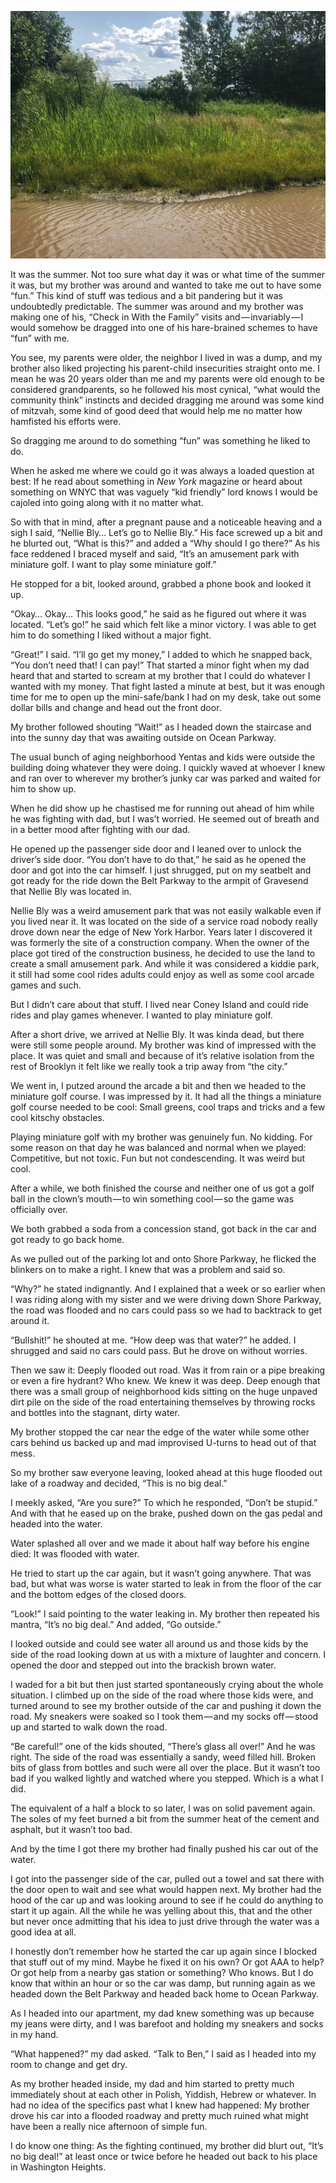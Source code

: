 <!-----
title: Drowned Car Near Nellie Bly
description: About the Time My Brother to Drowned His Car Down the Road from Nellie Bly in Gravesend
date: '2019-07-01T02:52:00.233Z'
slug: 4da44bb4b6c2
----->

![](../img/Drowned-Car-Near-Nellie-Bly.jpg)
<!--Watery “pond” at Calvert Vaux Park in Gravesend. (Photo by Jack Szwergold; Taken June 22, 2019)-->

It was the summer. Not too sure what day it was or what time of the summer it was, but my brother was around and wanted to take me out to have some “fun.” This kind of stuff was tedious and a bit pandering but it was undoubtedly predictable. The summer was around and my brother was making one of his, “Check in With the Family” visits and — invariably — I would somehow be dragged into one of his hare-brained schemes to have “fun” with me.

You see, my parents were older, the neighbor I lived in was a dump, and my brother also liked projecting his parent-child insecurities straight onto me. I mean he was 20 years older than me and my parents were old enough to be considered grandparents, so he followed his most cynical, “what would the community think” instincts and decided dragging me around was some kind of mitzvah, some kind of good deed that would help me no matter how hamfisted his efforts were.

So dragging me around to do something “fun” was something he liked to do.

When he asked me where we could go it was always a loaded question at best: If he read about something in _New York_ magazine or heard about something on WNYC that was vaguely “kid friendly” lord knows I would be cajoled into going along with it no matter what.

So with that in mind, after a pregnant pause and a noticeable heaving and a sigh I said, “Nellie Bly… Let’s go to Nellie Bly.” His face screwed up a bit and he blurted out, “What is this?” and added a “Why should I go there?” As his face reddened I braced myself and said, “It’s an amusement park with miniature golf. I want to play some miniature golf.”

He stopped for a bit, looked around, grabbed a phone book and looked it up.

“Okay… Okay… This looks good,” he said as he figured out where it was located. “Let’s go!” he said which felt like a minor victory. I was able to get him to do something I liked without a major fight.

“Great!” I said. “I’ll go get my money,” I added to which he snapped back, “You don’t need that! I can pay!” That started a minor fight when my dad heard that and started to scream at my brother that I could do whatever I wanted with my money. That fight lasted a minute at best, but it was enough time for me to open up the mini-safe/bank I had on my desk, take out some dollar bills and change and head out the front door.

My brother followed shouting “Wait!” as I headed down the staircase and into the sunny day that was awaiting outside on Ocean Parkway.

The usual bunch of aging neighborhood Yentas and kids were outside the building doing whatever they were doing. I quickly waved at whoever I knew and ran over to wherever my brother’s junky car was parked and waited for him to show up.

When he did show up he chastised me for running out ahead of him while he was fighting with dad, but I was’t worried. He seemed out of breath and in a better mood after fighting with our dad.

He opened up the passenger side door and I leaned over to unlock the driver’s side door. “You don’t have to do that,” he said as he opened the door and got into the car himself. I just shrugged, put on my seatbelt and got ready for the ride down the Belt Parkway to the armpit of Gravesend that Nellie Bly was located in.

Nellie Bly was a weird amusement park that was not easily walkable even if you lived near it. It was located on the side of a service road nobody really drove down near the edge of New York Harbor. Years later I discovered it was formerly the site of a construction company. When the owner of the place got tired of the construction business, he decided to use the land to create a small amusement park. And while it was considered a kiddie park, it still had some cool rides adults could enjoy as well as some cool arcade games and such.

But I didn’t care about that stuff. I lived near Coney Island and could ride rides and play games whenever. I wanted to play miniature golf.

After a short drive, we arrived at Nellie Bly. It was kinda dead, but there were still some people around. My brother was kind of impressed with the place. It was quiet and small and because of it’s relative isolation from the rest of Brooklyn it felt like we really took a trip away from “the city.”

We went in, I putzed around the arcade a bit and then we headed to the miniature golf course. I was impressed by it. It had all the things a miniature golf course needed to be cool: Small greens, cool traps and tricks and a few cool kitschy obstacles.

Playing miniature golf with my brother was genuinely fun. No kidding. For some reason on that day he was balanced and normal when we played: Competitive, but not toxic. Fun but not condescending. It was weird but cool.

After a while, we both finished the course and neither one of us got a golf ball in the clown’s mouth — to win something cool — so the game was officially over.

We both grabbed a soda from a concession stand, got back in the car and got ready to go back home.

As we pulled out of the parking lot and onto Shore Parkway, he flicked the blinkers on to make a right. I knew that was a problem and said so.

“Why?” he stated indignantly. And I explained that a week or so earlier when I was riding along with my sister and we were driving down Shore Parkway, the road was flooded and no cars could pass so we had to backtrack to get around it.

“Bullshit!” he shouted at me. “How deep was that water?” he added. I shrugged and said no cars could pass. But he drove on without worries.

Then we saw it: Deeply flooded out road. Was it from rain or a pipe breaking or even a fire hydrant? Who knew. We knew it was deep. Deep enough that there was a small group of neighborhood kids sitting on the huge unpaved dirt pile on the side of the road entertaining themselves by throwing rocks and bottles into the stagnant, dirty water.

My brother stopped the car near the edge of the water while some other cars behind us backed up and mad improvised U-turns to head out of that mess.

So my brother saw everyone leaving, looked ahead at this huge flooded out lake of a roadway and decided, “This is no big deal.”

I meekly asked, “Are you sure?” To which he responded, “Don’t be stupid.” And with that he eased up on the brake, pushed down on the gas pedal and headed into the water.

Water splashed all over and we made it about half way before his engine died: It was flooded with water.

He tried to start up the car again, but it wasn’t going anywhere. That was bad, but what was worse is water started to leak in from the floor of the car and the bottom edges of the closed doors.

“Look!” I said pointing to the water leaking in. My brother then repeated his mantra, “It’s no big deal.” And added, “Go outside.”

I looked outside and could see water all around us and those kids by the side of the road looking down at us with a mixture of laughter and concern. I opened the door and stepped out into the brackish brown water.

I waded for a bit but then just started spontaneously crying about the whole situation. I climbed up on the side of the road where those kids were, and turned around to see my brother outside of the car and pushing it down the road. My sneakers were soaked so I took them — and my socks off — stood up and started to walk down the road.

“Be careful!” one of the kids shouted, “There’s glass all over!” And he was right. The side of the road was essentially a sandy, weed filled hill. Broken bits of glass from bottles and such were all over the place. But it wasn’t too bad if you walked lightly and watched where you stepped. Which is a what I did.

The equivalent of a half a block to so later, I was on solid pavement again. The soles of my feet burned a bit from the summer heat of the cement and asphalt, but it wasn’t too bad.

And by the time I got there my brother had finally pushed his car out of the water.

I got into the passenger side of the car, pulled out a towel and sat there with the door open to wait and see what would happen next. My brother had the hood of the car up and was looking around to see if he could do anything to start it up again. All the while he was yelling about this, that and the other but never once admitting that his idea to just drive through the water was a good idea at all.

I honestly don’t remember how he started the car up again since I blocked that stuff out of my mind. Maybe he fixed it on his own? Or got AAA to help? Or got help from a nearby gas station or something? Who knows. But I do know that within an hour or so the car was damp, but running again as we headed down the Belt Parkway and headed back home to Ocean Parkway.

As I headed into our apartment, my dad knew something was up because my jeans were dirty, and I was barefoot and holding my sneakers and socks in my hand.

“What happened?” my dad asked. “Talk to Ben,” I said as I headed into my room to change and get dry.

As my brother headed inside, my dad and him started to pretty much immediately shout at each other in Polish, Yiddish, Hebrew or whatever. In had no idea of the specifics past what I knew had happened: My brother drove his car into a flooded roadway and pretty much ruined what might have been a really nice afternoon of simple fun.

I do know one thing: As the fighting continued, my brother did blurt out, “It’s no big deal!” at least once or twice before he headed out back to his place in Washington Heights.
